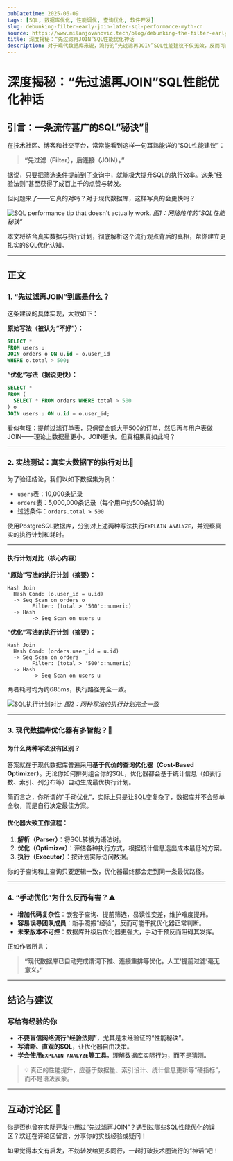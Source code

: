 ```yaml
---
pubDatetime: 2025-06-09
tags: [SQL, 数据库优化, 性能调优, 查询优化, 软件开发]
slug: debunking-filter-early-join-later-sql-performance-myth-cn
source: https://www.milanjovanovic.tech/blog/debunking-the-filter-early-join-later-sql-performance-myth
title: 深度揭秘：“先过滤再JOIN”SQL性能优化神话
description: 对于现代数据库来说，流行的“先过滤再JOIN”SQL性能建议不仅无效，反而可能让你的代码更难维护。本文结合实测案例与执行计划，揭示真实的SQL优化逻辑，并为有经验的技术人指出真正的性能提升之道。
---
```


# 深度揭秘：“先过滤再JOIN”SQL性能优化神话

## 引言：一条流传甚广的SQL“秘诀”🤔

在技术社区、博客和社交平台，常常能看到这样一句耳熟能详的“SQL性能建议”：

> **“先过滤（Filter），后连接（JOIN）。”**

据说，只要把筛选条件提前到子查询中，就能极大提升SQL的执行效率。这条“经验法则”甚至获得了成百上千的点赞与转发。

但问题来了——它真的对吗？对于现代数据库，这样写真的会更快吗？

![SQL performance tip that doesn't actually work.](https://www.milanjovanovic.tech/blogs/mnw_145/sql_performance_tip.png?imwidth=1920)
_图1：网络热传的“SQL性能秘诀”_

本文将结合真实数据与执行计划，彻底解析这个流行观点背后的真相，帮你建立更扎实的SQL优化认知。

---

## 正文

### 1. “先过滤再JOIN”到底是什么？

这条建议的具体实现，大致如下：

**原始写法（被认为“不好”）：**

```sql
SELECT *
FROM users u
JOIN orders o ON u.id = o.user_id
WHERE o.total > 500;
```

**“优化”写法（据说更快）：**

```sql
SELECT *
FROM (
  SELECT * FROM orders WHERE total > 500
) o
JOIN users u ON u.id = o.user_id;
```

看似有理：提前过滤订单表，只保留金额大于500的订单，然后再与用户表做JOIN——理论上数据量更小，JOIN更快。但真相果真如此吗？

---

### 2. 实战测试：真实大数据下的执行对比🧪

为了验证结论，我们以如下数据集为例：

- `users`表：10,000条记录
- `orders`表：5,000,000条记录（每个用户约500条订单）
- 过滤条件：`orders.total > 500`

使用PostgreSQL数据库，分别对上述两种写法执行`EXPLAIN ANALYZE`，并观察真实的执行计划和耗时。

---

#### 执行计划对比（核心内容）

**“原始”写法的执行计划（摘要）：**

```
Hash Join
  Hash Cond: (o.user_id = u.id)
  -> Seq Scan on orders o
        Filter: (total > '500'::numeric)
  -> Hash
        -> Seq Scan on users u
```

**“优化”写法的执行计划（摘要）：**

```
Hash Join
  Hash Cond: (orders.user_id = u.id)
  -> Seq Scan on orders
        Filter: (total > '500'::numeric)
  -> Hash
        -> Seq Scan on users u
```

两者耗时均为约685ms，执行路径完全一致。

![SQL执行计划对比](https://www.milanjovanovic.tech/blogs/mnw_145/sql_performance_tip.png?imwidth=1920)
_图2：两种写法的执行计划完全一致_

---

### 3. 现代数据库优化器有多智能？🧠

#### 为什么两种写法没有区别？

答案就在于现代数据库普遍采用**基于代价的查询优化器（Cost-Based Optimizer）**。无论你如何排列组合你的SQL，优化器都会基于统计信息（如表行数、索引、列分布等）自动生成最优执行计划。

简而言之，你所谓的“手动优化”，实际上只是让SQL变复杂了，数据库并不会照单全收，而是自行决定最佳方案。

#### 优化器大致工作流程：

1. **解析（Parser）**：将SQL转换为语法树。
2. **优化（Optimizer）**：评估各种执行方式，根据统计信息选出成本最低的方案。
3. **执行（Executor）**：按计划实际访问数据。

你的子查询和主查询只要逻辑一致，优化器最终都会走到同一条最优路径。

---

### 4. “手动优化”为什么反而有害？⚠️

- **增加代码复杂性**：嵌套子查询、提前筛选，易读性变差，维护难度提升。
- **容易误导团队成员**：新手照搬“经验”，反而可能干扰优化器正常判断。
- **未来版本不可控**：数据库升级后优化器更强大，手动干预反而阻碍其发挥。

正如作者所言：

> **“现代数据库已自动完成谓词下推、连接重排等优化。人工‘提前过滤’毫无意义。”**

---

## 结论与建议

### 写给有经验的你

- **不要盲信网络流行“经验法则”**，尤其是未经验证的“性能秘诀”。
- **写清晰、直观的SQL**，让优化器自由决策。
- **学会使用`EXPLAIN ANALYZE`等工具**，理解数据库实际行为，而不是猜测。

> 💡 真正的性能提升，应基于数据量、索引设计、统计信息更新等“硬指标”，而不是语法表象。

---

## 互动讨论区 🎤

你是否也曾在实际开发中用过“先过滤再JOIN”？遇到过哪些SQL性能优化的误区？欢迎在评论区留言，分享你的实战经验或疑问！

如果觉得本文有启发，不妨转发给更多同行，一起打破技术圈流行的“神话”吧！
